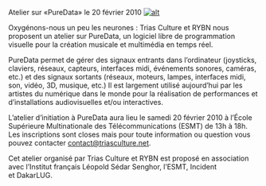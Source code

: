 
 Atelier sur «PureData» le 20 février 2010
[![alt](https://github.com/Dakarlug/scrapper/TC.jpg "")](https://github.com/Dakarlug/scrapper/pdf)
    
      



Oxygénons-nous un peu les neurones : Trias Culture et RYBN nous proposent un atelier sur PureData, un logiciel libre de programmation visuelle pour la création musicale et multimédia en temps réel.



PureData permet de gérer des signaux entrants dans l’ordinateur (joysticks, claviers, réseaux, capteurs, interfaces midi, événements sonores, caméras, etc.) et des signaux sortants (réseaux, moteurs, lampes, interfaces midi, son, vidéo, 3D, musique, etc.) Il est largement utilisé aujourd’hui par les artistes du numérique dans le monde pour la réalisation de performances et d’installations audiovisuelles et/ou interactives.



L’atelier d’initiation à PureData aura lieu le samedi 20 février 2010 à l’École Supérieure Multinationale des Télécommunications (ESMT) de 13h à 18h. Les inscriptions sont closes mais pour toute information ou question vous pouvez contacter contact@triasculture.net.



Cet atelier organisé par Trias Culture et RYBN est proposé en association avec l’Institut français Léopold Sédar Senghor, l’ESMT, Incident et DakarLUG.

    
    
    



    



    



    



    



    



 
    
     